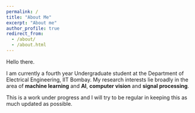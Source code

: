 ```yaml
---
permalink: /
title: "About Me"
excerpt: "About me"
author_profile: true
redirect_from: 
  - /about/
  - /about.html
---
```


Hello there.

I am currently a fourth year Undergraduate student at the Department of Electrical Engineering, IIT Bombay. My research interests lie broadly in the area of **machine learning** and **AI**, **computer vision** and **signal processing**.

This is a work under progress and I will try to be regular in keeping this as much updated as possible.



